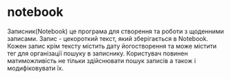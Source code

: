 # notebook
Записник(Notebook) це програма для створення та роботи з щоденними записами. Запис - цекороткий текст, який зберігається в Notebook. Кожен запис крім тексту містить дату йогостворення та може містити тег для організації пошуку в записнику. Користувач повинен матиможливість не тільки здійснювати пошук записів а також і модифіковувати їх.
